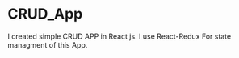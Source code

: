 # CRUD_App
I created simple CRUD APP in React js. I use React-Redux For state managment of this App.
